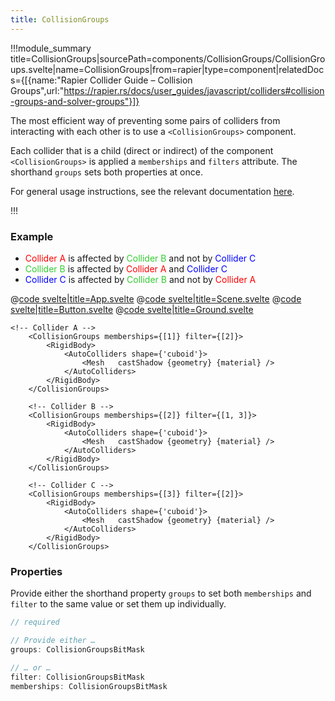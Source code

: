 ```yaml
---
title: CollisionGroups
---
```


<script lang="ts">
import Example from '$examples/rapier/collision-groups/App.svelte'
</script>

!!!module_summary title=CollisionGroups|sourcePath=components/CollisionGroups/CollisionGroups.svelte|name=CollisionGroups|from=rapier|type=component|relatedDocs={[{name:"Rapier Collider Guide – Collision Groups",url:"https://rapier.rs/docs/user_guides/javascript/colliders#collision-groups-and-solver-groups"}]}

The most efficient way of preventing some pairs of colliders from interacting with each other is to use a `<CollisionGroups>` component.

Each collider that is a child (direct or indirect) of the component `<CollisionGroups>` is applied a `memberships` and `filters` attribute. The shorthand `groups` sets both properties at once.

For general usage instructions, see the relevant documentation [here](https://rapier.rs/docs/user_guides/javascript/colliders#collision-groups-and-solver-groups).

!!!

### Example

- <span style="color: red">Collider A</span> is affected by <span style="color: limegreen">Collider B</span> and not by <span style="color: blue">Collider C</span>
- <span style="color: limegreen">Collider B</span> is affected by <span style="color: red">Collider A</span> and <span style="color: blue">Collider C</span>
- <span style="color: blue">Collider C</span> is affected by <span style="color: limegreen">Collider B</span> and not by <span style="color: red">Collider A</span>

<ExampleWrapper playgroundHref="/rapier/collision-groups">
<Example />

<div slot="code">

@[code svelte|title=App.svelte](../../examples/rapier/collision-groups/App.svelte)
@[code svelte|title=Scene.svelte](../../examples/rapier/collision-groups/Scene.svelte)
@[code svelte|title=Button.svelte](../../examples/rapier/collision-groups/Button.svelte)
@[code svelte|title=Ground.svelte](../../examples/rapier/collision-groups/Ground.svelte)

</div>
</ExampleWrapper>

```svelte
<!-- Collider A -->
	<CollisionGroups memberships={[1]} filter={[2]}>
		<RigidBody>
			<AutoColliders shape={'cuboid'}>
				<Mesh	castShadow {geometry} {material} />
			</AutoColliders>
		</RigidBody>
	</CollisionGroups>

	<!-- Collider B -->
	<CollisionGroups memberships={[2]} filter={[1, 3]}>
		<RigidBody>
			<AutoColliders shape={'cuboid'}>
				<Mesh	castShadow {geometry} {material} />
			</AutoColliders>
		</RigidBody>
	</CollisionGroups>

	<!-- Collider C -->
	<CollisionGroups memberships={[3]} filter={[2]}>
		<RigidBody>
			<AutoColliders shape={'cuboid'}>
				<Mesh	castShadow {geometry} {material} />
			</AutoColliders>
		</RigidBody>
	</CollisionGroups>
```

### Properties

Provide either the shorthand property `groups` to set both `memberships` and `filter` to the same value or set them up individually.

```ts
// required

// Provide either …
groups: CollisionGroupsBitMask

// … or …
filter: CollisionGroupsBitMask
memberships: CollisionGroupsBitMask
```
